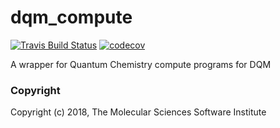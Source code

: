 dqm_compute
==============================
[![Travis Build Status](https://travis-ci.org/MolSSI/dqm_compute.png)](https://travis-ci.org/MolSSI/dqm_compute)
[![codecov](https://codecov.io/gh/MolSSI/dqm_compute/branch/master/graph/badge.svg)](https://codecov.io/gh/MolSSI/dqm_compute/branch/master)

A wrapper for Quantum Chemistry compute programs for DQM

### Copyright

Copyright (c) 2018, The Molecular Sciences Software Institute


